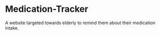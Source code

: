 # Medication-Tracker
A website targeted towards elderly to remind them about their medication intake. 
